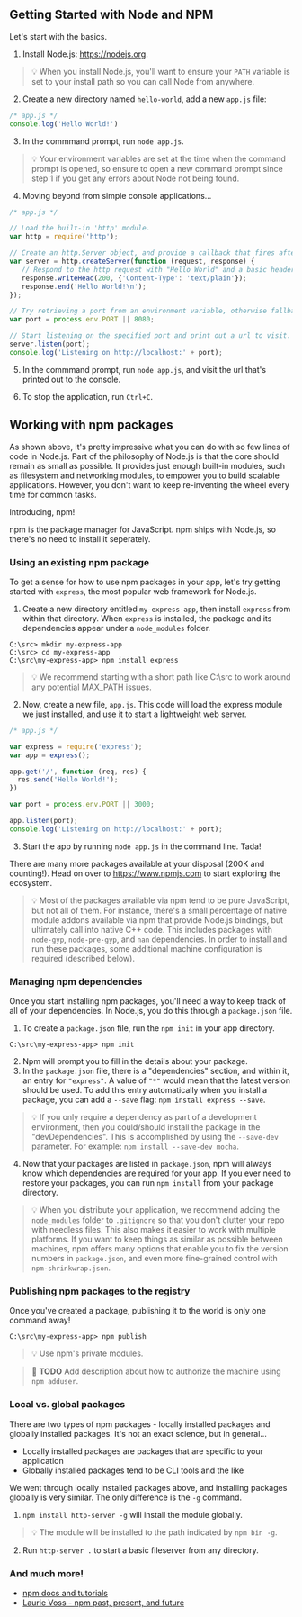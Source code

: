 ## Getting Started with Node and NPM
Let's start with the basics.

1. Install Node.js: https://nodejs.org.
> :bulb: When you install Node.js, you'll want to ensure your `PATH` variable is set to your install path so you can call Node from anywhere.

2. Create a new directory named `hello-world`, add a new `app.js` file:
  ```js
  /* app.js */
  console.log('Hello World!')
  ```

3. In the commmand prompt, run `node app.js`.
> :bulb: Your environment variables are set at the time when the command prompt is opened, so ensure to open a new command prompt since step 1 if you get any errors about Node not being found.

4. Moving beyond from simple console applications...
  ```js
  /* app.js */

  // Load the built-in 'http' module.
  var http = require('http');

  // Create an http.Server object, and provide a callback that fires after 'request' events.
  var server = http.createServer(function (request, response) {
     // Respond to the http request with "Hello World" and a basic header.
     response.writeHead(200, {'Content-Type': 'text/plain'});
     response.end('Hello World!\n');
  });

  // Try retrieving a port from an environment variable, otherwise fallback to 8080.
  var port = process.env.PORT || 8080;

  // Start listening on the specified port and print out a url to visit.
  server.listen(port);
  console.log('Listening on http://localhost:' + port);
  ```

5. In the commmand prompt, run `node app.js`, and visit the url that's printed out to the console.

6. To stop the application, run `Ctrl+C`.

## Working with npm packages
As shown above, it's pretty impressive what you can do with so few lines of code in Node.js. Part of the philosophy of Node.js is that the core should remain as small as possible. It provides just enough built-in modules, such as filesystem and networking modules, to empower you to build scalable applications. However, you don't want to keep re-inventing the wheel every time for common tasks.

Introducing, npm!

npm is the package manager for JavaScript. npm ships with Node.js, so there's no need to install it seperately.

### Using an existing npm package
To get a sense for how to use npm packages in your app, let's try getting started with `express`, the most popular web framework for Node.js.

1. Create a new directory entitled `my-express-app`, then install `express` from within that directory. When `express` is installed, the package and its dependencies appear under a `node_modules` folder.
  ```
  C:\src> mkdir my-express-app
  C:\src> cd my-express-app
  C:\src\my-express-app> npm install express
  ```

  > :bulb: We recommend starting with a short path like C:\src to work around any potential MAX_PATH issues.

2. Now, create a new file, `app.js`. This code will load the express module we just installed, and use it to start a lightweight web server.
  ```js
  /* app.js */

  var express = require('express');
  var app = express();

  app.get('/', function (req, res) {
    res.send('Hello World!');
  })

  var port = process.env.PORT || 3000;

  app.listen(port);
  console.log('Listening on http://localhost:' + port);
  ```

3. Start the app by running `node app.js` in the command line. Tada!

There are many more packages available at your disposal (200K and counting!). Head on over to https://www.npmjs.com to start exploring the ecosystem.

> :bulb: Most of the packages available via npm tend to be pure JavaScript, but not all of them. For instance, there's a small percentage of native module addons available via npm that provide Node.js bindings, but ultimately call into native  C++ code. This includes packages with `node-gyp`, `node-pre-gyp`, and `nan` dependencies. In order to install and run these packages, some additional machine configuration is required (described below).

### Managing npm dependencies
Once you start installing npm packages, you'll need a way to keep track of all of your dependencies. In Node.js, you do this through a `package.json` file.

1. To create a `package.json` file, run the `npm init` in your app directory.
  ```
  C:\src\my-express-app> npm init
  ```

2. Npm will prompt you to fill in the details about your package.
3. In the `package.json` file, there is a "dependencies" section, and within it, an entry for `"express"`. A value of `"*"` would mean that the latest version should be used. To add this entry automatically when you install a package, you can add a `--save` flag: `npm install express --save`.
 > :bulb: If you only require a dependency as part of a development environment, then you could/should install the package in the "devDependencies".  This is accomplished by using the `--save-dev` parameter. For example: `npm install --save-dev mocha`.

4. Now that your packages are listed in `package.json`, npm will always know which dependencies are required for your app. If you ever need to restore your packages, you can run `npm install` from your package directory.

> :bulb: When you distribute your application, we recommend adding the `node_modules` folder to `.gitignore` so that you don't clutter your repo with needless files. This also makes it easier to work with multiple platforms. If you want to keep things as similar as possible between machines, npm offers many options that enable you to fix the version numbers in `package.json`, and even more fine-grained control with `npm-shrinkwrap.json`.

### Publishing npm packages to the registry
Once you've created a package, publishing it to the world is only one command away!

`C:\src\my-express-app> npm publish`

> :bulb: Use npm's private modules.

> :triangular_flag_on_post: **TODO** Add description about how to authorize the machine using `npm adduser`.

### Local vs. global packages
There are two types of npm packages - locally installed packages and globally installed packages. It's not an exact science, but in general...
* Locally installed packages are packages that are specific to your application
* Globally installed packages tend to be CLI tools and the like

We went through locally installed packages above, and installing packages globally is very similar. The only difference is the `-g` command.

1. `npm install http-server -g` will install the module globally.

  > :bulb: The module will be installed to the path indicated by `npm bin -g`.

2. Run `http-server .` to start a basic fileserver from any directory.

### And much more!
* [npm docs and tutorials](https://docs.npmjs.com/)
* [Laurie Voss - npm past, present, and future](https://www.youtube.com/watch?v=-fqu-5IuOkc)
